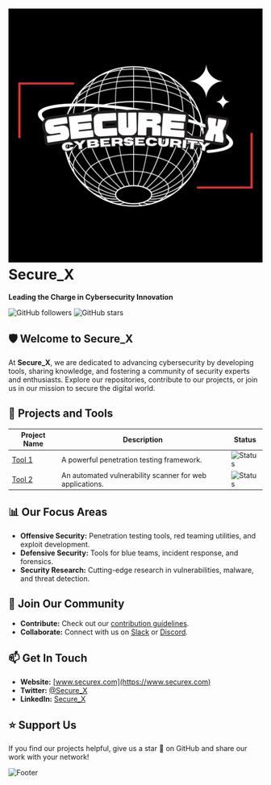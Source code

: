 # ![secure_x logo](https://github.com/Codex-I/Secure-X/blob/main/second.png?width=200) Secure_X
**Leading the Charge in Cybersecurity Innovation**

![GitHub followers](https://img.shields.io/github/followers/Secure-X-comm?style=social)
![GitHub stars](https://img.shields.io/github/stars/Secure-X-comm?style=social)

## 🛡️ Welcome to Secure_X
At **Secure_X**, we are dedicated to advancing cybersecurity by developing tools, sharing knowledge, and fostering a community of security experts and enthusiasts. Explore our repositories, contribute to our projects, or join us in our mission to secure the digital world.

## 🚀 Projects and Tools
| Project Name | Description | Status |
| ------------ | ----------- | ------ |
| [Tool 1](https://github.com/Secure_X/tool1) | A powerful penetration testing framework. | ![Status](https://img.shields.io/badge/status-active-brightgreen) |
| [Tool 2](https://github.com/Secure_X/tool2) | An automated vulnerability scanner for web applications. | ![Status](https://img.shields.io/badge/status-in%20development-yellow) |

## 📊 Our Focus Areas
- **Offensive Security:** Penetration testing tools, red teaming utilities, and exploit development.
- **Defensive Security:** Tools for blue teams, incident response, and forensics.
- **Security Research:** Cutting-edge research in vulnerabilities, malware, and threat detection.

## 👥 Join Our Community
- **Contribute:** Check out our [contribution guidelines](https://github.com/Secure_X/contributing).
- **Collaborate:** Connect with us on [Slack](https://slack.securex.com) or [Discord](https://discord.securex.com).

## 📫 Get In Touch
- **Website:** [www.securex.com](https://www.securex.com)
- **Twitter:** [@Secure_X](https://twitter.com/Secure_X)
- **LinkedIn:** [Secure_X](https://linkedin.com/company/Secure_X)

## ⭐ Support Us
If you find our projects helpful, give us a star 🌟 on GitHub and share our work with your network!

![Footer](https://example.com/footer_image.png)
